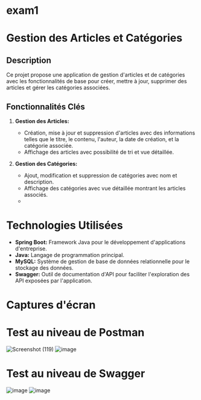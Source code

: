 # exam1
# Gestion des Articles et Catégories

## Description
Ce projet propose une application de gestion d'articles et de catégories avec les fonctionnalités de base pour créer, mettre à jour, supprimer des articles et gérer les catégories associées.

## Fonctionnalités Clés

1. **Gestion des Articles:**
   - Création, mise à jour et suppression d'articles avec des informations telles que le titre, le contenu, l'auteur, la date de création, et la catégorie associée.
   - Affichage des articles avec possibilité de tri et vue détaillée.

2. **Gestion des Catégories:**
   - Ajout, modification et suppression de catégories avec nom et description.
   - Affichage des catégories avec vue détaillée montrant les articles associés.
   - 
# Technologies Utilisées

- **Spring Boot:** Framework Java pour le développement d'applications d'entreprise.
- **Java:** Langage de programmation principal.
- **MySQL:** Système de gestion de base de données relationnelle pour le stockage des données.
- **Swagger:** Outil de documentation d'API pour faciliter l'exploration des API exposées par l'application.

# Captures d'écran 
# Test au niveau de Postman
![Screenshot (119)](https://github.com/BasmaGd/exam1/assets/118211411/b894a4cf-89a4-48e5-b03f-ee072d3bbf41)
![image](https://github.com/BasmaGd/exam1/assets/118211411/566a478f-7f28-426b-acba-8102b40210f0)


# Test  au niveau de Swagger
![image](https://github.com/BasmaGd/exam1/assets/118211411/0c822c5b-110e-48b4-a9d1-3a9f3f17ca89)
![image](https://github.com/BasmaGd/exam1/assets/118211411/8a690150-7d78-45cb-b183-f366512b9e81)
